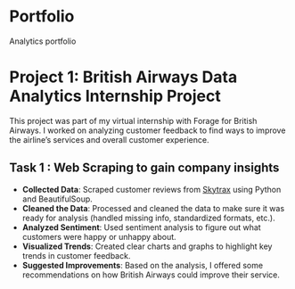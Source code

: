 # Portfolio
Analytics portfolio


# Project 1: British Airways Data Analytics Internship Project
This project was part of my virtual internship with Forage for British Airways. I worked on analyzing customer feedback to find ways to improve the airline’s services and overall customer experience.
## Task 1 : Web Scraping to gain company insights
* **Collected Data**: Scraped customer reviews from [Skytrax](https://www.airlinequality.com/) using Python and BeautifulSoup.
* **Cleaned the Data**: Processed and cleaned the data to make sure it was ready for analysis (handled missing info, standardized formats, etc.).
* **Analyzed Sentiment**: Used sentiment analysis to figure out what customers were happy or unhappy about.
* **Visualized Trends**: Created clear charts and graphs to highlight key trends in customer feedback.
* **Suggested Improvements**: Based on the analysis, I offered some recommendations on how British Airways could improve their service.

